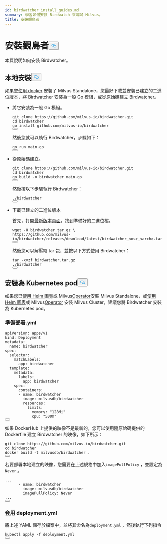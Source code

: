 ```yaml
---
id: birdwatcher_install_guides.md
summary: 學習如何安裝 Birdwatch 來調試 Milvus。
title: 安裝觀鳥者
---
```


<h1 id="Install-Birdwatcher" class="common-anchor-header">安裝觀鳥者<button data-href="#Install-Birdwatcher" class="anchor-icon" translate="no">
      <svg translate="no"
        aria-hidden="true"
        focusable="false"
        height="20"
        version="1.1"
        viewBox="0 0 16 16"
        width="16"
      >
        <path
          fill="#0092E4"
          fill-rule="evenodd"
          d="M4 9h1v1H4c-1.5 0-3-1.69-3-3.5S2.55 3 4 3h4c1.45 0 3 1.69 3 3.5 0 1.41-.91 2.72-2 3.25V8.59c.58-.45 1-1.27 1-2.09C10 5.22 8.98 4 8 4H4c-.98 0-2 1.22-2 2.5S3 9 4 9zm9-3h-1v1h1c1 0 2 1.22 2 2.5S13.98 12 13 12H9c-.98 0-2-1.22-2-2.5 0-.83.42-1.64 1-2.09V6.25c-1.09.53-2 1.84-2 3.25C6 11.31 7.55 13 9 13h4c1.45 0 3-1.69 3-3.5S14.5 6 13 6z"
        ></path>
      </svg>
    </button></h1><p>本頁說明如何安裝 Birdwatcher。</p>
<h2 id="Local-install" class="common-anchor-header">本地安裝<button data-href="#Local-install" class="anchor-icon" translate="no">
      <svg translate="no"
        aria-hidden="true"
        focusable="false"
        height="20"
        version="1.1"
        viewBox="0 0 16 16"
        width="16"
      >
        <path
          fill="#0092E4"
          fill-rule="evenodd"
          d="M4 9h1v1H4c-1.5 0-3-1.69-3-3.5S2.55 3 4 3h4c1.45 0 3 1.69 3 3.5 0 1.41-.91 2.72-2 3.25V8.59c.58-.45 1-1.27 1-2.09C10 5.22 8.98 4 8 4H4c-.98 0-2 1.22-2 2.5S3 9 4 9zm9-3h-1v1h1c1 0 2 1.22 2 2.5S13.98 12 13 12H9c-.98 0-2-1.22-2-2.5 0-.83.42-1.64 1-2.09V6.25c-1.09.53-2 1.84-2 3.25C6 11.31 7.55 13 9 13h4c1.45 0 3-1.69 3-3.5S14.5 6 13 6z"
        ></path>
      </svg>
    </button></h2><p>如果您<a href="/docs/zh-hant/v2.5.x/install_standalone-docker.md">使用 docker</a> 安裝了 Milvus Standalone，您最好下載並安裝已建立的二進位版本，將 Birdwatcher 安裝為一般 Go 模組，或從原始碼建立 Birdwatcher。</p>
<ul>
<li><p>將它安裝為一般 Go 模組。</p>
<pre><code translate="no" class="language-shell">git <span class="hljs-built_in">clone</span> https://github.com/milvus-io/birdwatcher.git
<span class="hljs-built_in">cd</span> birdwatcher
go install github.com/milvus-io/birdwatcher
<button class="copy-code-btn"></button></code></pre>
<p>然後您就可以執行 Birdwatcher，步驟如下：</p>
<pre><code translate="no" class="language-shell"><span class="hljs-keyword">go</span> run main.<span class="hljs-keyword">go</span>
<button class="copy-code-btn"></button></code></pre></li>
<li><p>從原始碼建立。</p>
<pre><code translate="no" class="language-shell">git <span class="hljs-built_in">clone</span> https://github.com/milvus-io/birdwatcher.git
<span class="hljs-built_in">cd</span> birdwatcher
go build -o birdwatcher main.go
<button class="copy-code-btn"></button></code></pre>
<p>然後按以下步驟執行 Birdwatcher：</p>
<pre><code translate="no" class="language-shell">./birdwatcher
<button class="copy-code-btn"></button></code></pre></li>
<li><p>下載已建立的二進位版本</p>
<p>首先，打開<a href="https://github.com/milvus-io/birdwatcher/releases/latest">最新版本頁面</a>，找到準備好的二進位檔。</p>
<pre><code translate="no" class="language-shell">wget -O birdwatcher.tar.gz \
https://github.com/milvus-io/birdwatcher/releases/download/latest/birdwatcher_&lt;os&gt;_&lt;<span class="hljs-built_in">arch</span>&gt;.tar.gz
<button class="copy-code-btn"></button></code></pre>
<p>然後您可以解壓縮 tar 包，並按以下方式使用 Birdwatcher：</p>
<pre><code translate="no" class="language-shell">tar -xvzf birdwatcher.tar.gz
./birdwatcher
<button class="copy-code-btn"></button></code></pre></li>
</ul>
<h2 id="Install-as-a-Kubernetes-pod" class="common-anchor-header">安裝為 Kubernetes pod<button data-href="#Install-as-a-Kubernetes-pod" class="anchor-icon" translate="no">
      <svg translate="no"
        aria-hidden="true"
        focusable="false"
        height="20"
        version="1.1"
        viewBox="0 0 16 16"
        width="16"
      >
        <path
          fill="#0092E4"
          fill-rule="evenodd"
          d="M4 9h1v1H4c-1.5 0-3-1.69-3-3.5S2.55 3 4 3h4c1.45 0 3 1.69 3 3.5 0 1.41-.91 2.72-2 3.25V8.59c.58-.45 1-1.27 1-2.09C10 5.22 8.98 4 8 4H4c-.98 0-2 1.22-2 2.5S3 9 4 9zm9-3h-1v1h1c1 0 2 1.22 2 2.5S13.98 12 13 12H9c-.98 0-2-1.22-2-2.5 0-.83.42-1.64 1-2.09V6.25c-1.09.53-2 1.84-2 3.25C6 11.31 7.55 13 9 13h4c1.45 0 3-1.69 3-3.5S14.5 6 13 6z"
        ></path>
      </svg>
    </button></h2><p>如果您已<a href="/docs/zh-hant/v2.5.x/install_standalone-helm.md">使用 Helm 圖表</a>或 Milvus<a href="/docs/zh-hant/v2.5.x/install_standalone-operator.md">Operator</a>安裝 Milvus Standalone，或<a href="/docs/zh-hant/v2.5.x/install_cluster-helm.md">使用 Helm 圖表</a>或 Milvus<a href="/docs/zh-hant/v2.5.x/install_cluster-milvusoperator.md">Operator</a> 安裝 Milvus Cluster，建議您將 Birdwatcher 安裝為 Kubernetes pod。</p>
<h3 id="Prepare-deploymentyml" class="common-anchor-header">準備部署.yml</h3><pre><code translate="no" class="language-yml">apiVersion: apps/v1
kind: Deployment
metadata:
  name: birdwatcher
spec:
  selector:
    matchLabels:
      app: birdwatcher
  template:
    metadata:
      labels:
        app: birdwatcher
    spec:
      containers:
      - name: birdwatcher
        image: milvusdb/birdwatcher
        resources:
          limits:
            memory: <span class="hljs-string">&quot;128Mi&quot;</span>
            cpu: <span class="hljs-string">&quot;500m&quot;</span>
<button class="copy-code-btn"></button></code></pre>
<div class="alert note">
<p>如果 DockerHub 上提供的映像不是最新的，您可以使用隨原始碼提供的 Dockerfile 建立 Birdwatcher 的映像，如下所示：</p>
<pre><code translate="no" class="language-shell">git <span class="hljs-built_in">clone</span> https://github.com/milvus-io/birdwatcher.git
<span class="hljs-built_in">cd</span> birdwatcher
docker build -t milvusdb/birdwatcher .
<button class="copy-code-btn"></button></code></pre>
<p>若要部署本地建立的映像，您需要在上述規格中加入<code translate="no">imagePullPolicy</code> ，並設定為<code translate="no">Never</code> 。</p>
<pre><code translate="no" class="language-yaml">...
      - name: birdwatcher
        image: milvusdb/birdwatcher
        imagePullPolicy: Never
...
<button class="copy-code-btn"></button></code></pre>
</div>
<h3 id="Apply-deploymentyml" class="common-anchor-header">套用 deployment.yml</h3><p>將上述 YAML 儲存於檔案中，並將其命名為<code translate="no">deployment.yml</code> ，然後執行下列指令</p>
<pre><code translate="no" class="language-shell">kubectl apply -f deployment.yml
<button class="copy-code-btn"></button></code></pre>
